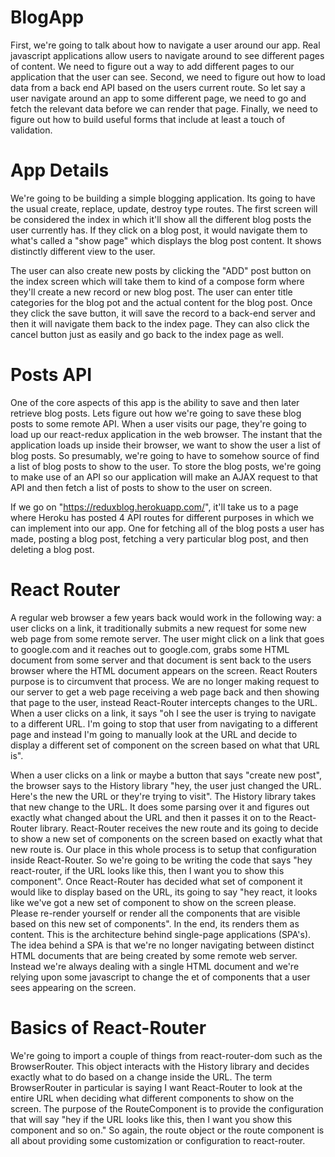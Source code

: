 # BlogApp

First, we're going to talk about how to navigate a user around our app. Real javascript applications allow users to navigate around to see different pages of content. We need to figure out a way to add different pages to our application that the user can see. Second,  we need to figure out how to load data from a back end API based on the users current route. So let say a user navigate around an app to some different page, we need to go and fetch the relevant data before we can render that page. Finally, we need to figure out how to build useful forms that include at least a touch of validation.

# App Details

We're going to be building a simple blogging application. Its going to have the usual create, replace, update, destroy type routes. The first screen will be considered the index in which it'll show all the different blog posts the user currently has. If they click on a blog post, it would navigate them to what's called a "show page" which displays the blog post content. It shows distinctly different view to the user.

The user can also create new posts by clicking the "ADD" post button on the index screen which will take them to kind of a compose form where they'll create a new record or new blog post. The user can enter title categories for the blog pot and the actual content for the blog post. Once they click the save button, it will save the record to a back-end server and then it will navigate them back to the index page. They can also click the cancel button just as easily and go back to the index page as well.

# Posts API

One of the core aspects of this app is the ability to save and then later retrieve blog posts. Lets figure out how we're going to save these blog posts to some remote API. When a user visits our page, they're going to load up our react-redux application in the web browser. The instant that the application loads up inside their browser, we want to show the user a list of blog posts. So presumably, we're going to have to somehow source of find a list of blog posts to show to the user. To store the blog posts, we're going to make use of an API so our application will make an AJAX request to that API and then fetch a list of posts to show to the user on screen.

If we go on "https://reduxblog.herokuapp.com/", it'll take us to a page where Heroku has posted 4 API routes for different purposes in which we can implement into our app. One for fetching all of the blog posts a user has made, posting a blog post, fetching a very particular blog post, and then deleting a blog post.

# React Router

A regular web browser a few years back would work in the following way: a user clicks on a link, it traditionally submits a new request for some new web page from some remote server. The user might click on a link that goes to google.com and it reaches out to google.com, grabs some HTML document from some server and that document is sent back to the users browser where the HTML document appears on the screen. React Routers purpose is to circumvent that process. We are no longer making request to our server to get a web page receiving a web page back and then showing that page to the user, instead React-Router intercepts changes to the URL. When a user clicks on a link, it says "oh I see the user is trying to navigate to a different URL. I'm going to stop that user from navigating to a different page and instead I'm going to manually look at the URL and decide to display a different set of component on the screen based on what that URL is".

When a user clicks on a link or maybe a button that says "create new post", the browser says to the History library "hey, the user just changed the URL. Here's the new the URL or they're trying to visit". The History library takes that new change to the URL. It does some parsing over it and figures out exactly what changed about the URL and then it passes it on to the React-Router library. React-Router receives the new route and its going to decide to show a new set of components on the screen based on exactly what that new route is. Our place in this whole process is to setup that configuration inside React-Router. So we're going to be writing the code that says "hey react-router, if the URL looks like this, then I want you to show this component". Once React-Router has decided what set of component it would like to display based on the URL, its going to say "hey react, it looks like we've got a new set of component to show on the screen please. Please re-render yourself or render all the components that are visible based on this new set of components". In the end, its renders them as content. This is the architecture behind single-page applications (SPA's). The idea behind a SPA is that we're no longer navigating between distinct HTML documents that are being created by some remote web server. Instead we're always dealing with a single HTML document and we're relying upon some javascript to change the et of components that a user sees appearing on the screen.

# Basics of React-Router

We're going to import a couple of things from react-router-dom such as the BrowserRouter. This object interacts with the History library and decides exactly what to do based on a change inside the URL. The term BrowserRouter in particular is saying I want React-Router to look at the entire URL when deciding what different components to show on the screen. The purpose of the RouteComponent is to provide the configuration that will say "hey if the URL looks like this, then I want you show this component and so on." So again, the route object or the route component is all about providing some customization or configuration to react-router.
